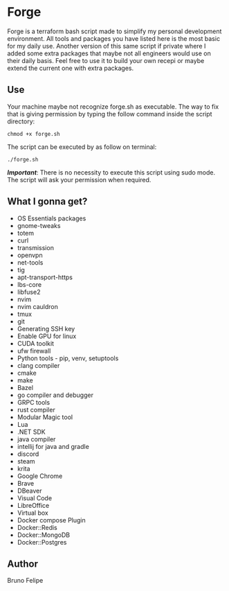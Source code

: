 # Forge

Forge is a terraform bash script made to simplify my personal development environment.
All tools and packages you have listed here is the most basic for my daily use.
Another version of this same script if private where I added some extra packages that maybe not all engineers would use on their daily basis. Feel free to use it to build your own recepi or maybe extend the current one with extra packages.

## Use

Your machine maybe not recognize forge.sh as executable. The way to fix that is giving permission by typing the follow command inside the script directory:

    chmod +x forge.sh

The script can be executed by as follow on terminal:

    ./forge.sh

***Important***: There is no necessity to execute this script using sudo mode. The script will ask your permission when required.

## What I gonna get?

- OS Essentials packages
- gnome-tweaks
- totem
- curl
- transmission
- openvpn
- net-tools
- tig
- apt-transport-https
- lbs-core
- libfuse2
- nvim
- nvim cauldron
- tmux
- git
- Generating SSH key
- Enable GPU for linux
- CUDA toolkit
- ufw firewall
- Python tools - pip, venv, setuptools
- clang compiler
- cmake
- make
- Bazel
- go compiler and debugger
- GRPC tools
- rust compiler
- Modular Magic tool
- Lua
- .NET SDK
- java compiler
- intellij for java and gradle
- discord
- steam
- krita
- Google Chrome
- Brave
- DBeaver
- Visual Code
- LibreOffice
- Virtual box
- Docker compose Plugin
- Docker::Redis
- Docker::MongoDB
- Docker::Postgres

## Author

Bruno Felipe
